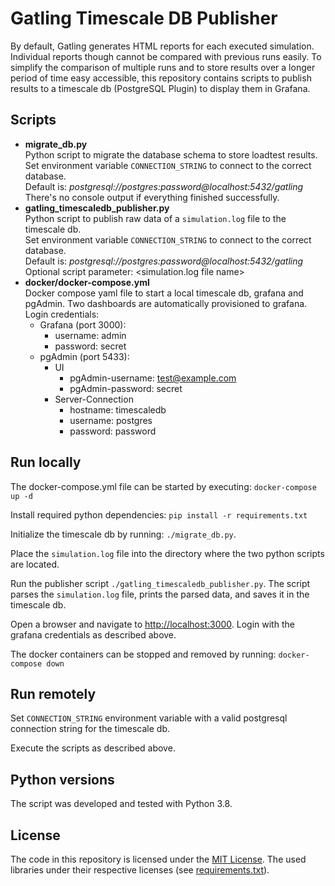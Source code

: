 # Gatling Timescale DB Publisher

By default, Gatling generates HTML reports for each executed simulation. Individual reports though 
cannot be compared with previous runs easily. To simplify the comparison of multiple runs and to 
store results over a longer period of time easy accessible, this repository contains scripts to publish
results to a timescale db (PostgreSQL Plugin) to display them in Grafana.

## Scripts

- **migrate_db.py**  
  Python script to migrate the database schema to store loadtest results.  
  Set environment variable `CONNECTION_STRING` to connect to the correct database.  
  Default is: *postgresql://postgres:password@localhost:5432/gatling*  
  There's no console output if everything finished successfully.
- **gatling_timescaledb_publisher.py**  
  Python script to publish raw data of a `simulation.log` file to the timescale db.  
  Set environment variable `CONNECTION_STRING` to connect to the correct database.  
  Default is: *postgresql://postgres:password@localhost:5432/gatling*  
  Optional script parameter: <simulation.log file name>
- **docker/docker-compose.yml**  
  Docker compose yaml file to start a local timescale db, grafana and pgAdmin.
  Two dashboards are automatically provisioned to grafana.  
  Login credentials:
  - Grafana (port 3000):
    - username: admin
    - password: secret
  - pgAdmin (port 5433):
    - UI
      - pgAdmin-username: test@example.com
      - pgAdmin-password: secret
    - Server-Connection
      - hostname: timescaledb
      - username: postgres
      - password: password

## Run locally

The docker-compose.yml file can be started by executing: `docker-compose up -d`

Install required python dependencies: `pip install -r requirements.txt`

Initialize the timescale db by running: `./migrate_db.py`.

Place the `simulation.log` file into the directory where the two python scripts are located.

Run the publisher script `./gatling_timescaledb_publisher.py`.
The script parses the `simulation.log` file, prints the parsed data, and saves it
in the timescale db.

Open a browser and navigate to [http://localhost:3000](http://localhost:3000). Login with the 
grafana credentials as described above.

The docker containers can be stopped and removed by running: `docker-compose down`

## Run remotely

Set `CONNECTION_STRING` environment variable with a valid postgresql connection string
for the timescale db.

Execute the scripts as described above.

## Python versions
The script was developed and tested with Python 3.8.

## License
The code in this repository is licensed under the [MIT License](LICENSE-MIT).
The used libraries under their respective licenses (see [requirements.txt](requirements.txt)).